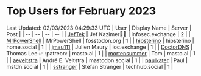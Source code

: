 # Top Users for February 2023
Last Updated: 02/03/2023 04:29:33 UTC
| User | Display Name | Server | Post |
| -- | -- | -- | -- |
| [JefTek](https://infosec.exchange/@JefTek) | Jef Kazimer😶‍🌫️ | infosec.exchange | 2 |
| [MrPowerShell](https://fosstodon.org/@MrPowerShell) | MrPowerShell | fosstodon.org | 1 |
| [hipsterino](https://home.social/@hipsterino) | hipsterino | home.social | 1 |
| [jmau111](https://ioc.exchange/@jmau111) | Julien Maury | ioc.exchange | 1 |
| [DoctorDNS](https://masto.ai/@DoctorDNS) | Thomas Lee ✅ :patreon: | masto.ai | 1 |
| [mortensummer](https://masto.ai/@mortensummer) | Tom | masto.ai | 1 |
| [aeveltstra](https://mastodon.social/@aeveltstra) | André E. Veltstra | mastodon.social | 1 |
| [paulkater](https://mstdn.social/@paulkater) | Paul | mstdn.social | 1 |
| [sstranger](https://techhub.social/@sstranger) | Stefan Stranger | techhub.social | 1 |
